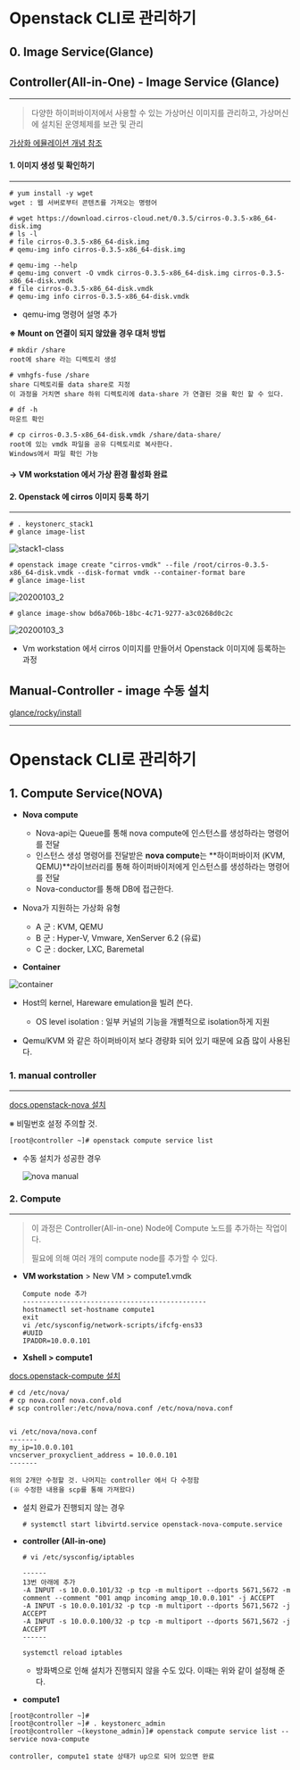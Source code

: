 # Openstack CLI로 관리하기



## 0. Image Service(Glance)





## Controller(All-in-One) - Image Service (Glance)

---

> 다양한 하이퍼바이저에서 사용할 수 있는 가상머신 이미지를 관리하고, 가상머신에 설치된 운영체제를 보관 및 관리



[가상화 에뮬레이션 개념 참조](https://m.blog.naver.com/PostView.nhn?blogId=likeme96&logNo=220541223082&proxyReferer=https%3A%2F%2Fwww.google.com%2F)



#### 1. 이미지 생성 및 확인하기

---



```shell
# yum install -y wget
wget : 웹 서버로부터 콘텐츠를 가져오는 명령어

# wget https://download.cirros-cloud.net/0.3.5/cirros-0.3.5-x86_64-disk.img
# ls -l
# file cirros-0.3.5-x86_64-disk.img 
# qemu-img info cirros-0.3.5-x86_64-disk.img 

# qemu-img --help
# qemu-img convert -O vmdk cirros-0.3.5-x86_64-disk.img cirros-0.3.5-x86_64-disk.vmdk
# file cirros-0.3.5-x86_64-disk.vmdk 
# qemu-img info cirros-0.3.5-x86_64-disk.vmdk
```

- qemu-img 명령어 설명 추가



**※ Mount on 연결이 되지 않았을 경우 대처 방법**

```shell
# mkdir /share
root에 share 라는 디렉토리 생성

# vmhgfs-fuse /share
share 디렉토리를 data share로 지정
이 과정을 거치면 share 하위 디렉토리에 data-share 가 연결된 것을 확인 할 수 있다.

# df -h
마운트 확인

# cp cirros-0.3.5-x86_64-disk.vmdk /share/data-share/
root에 있는 vmdk 파일을 공유 디렉토리로 복사한다.
Windows에서 파일 확인 가능

```

#### -> VM workstation 에서 가상 환경 활성화 완료





#### 2. Openstack 에 cirros 이미지 등록 하기

---



```shell
# . keystonerc_stack1 
# glance image-list
```

![stack1-class](https://user-images.githubusercontent.com/58682321/71703530-6366dd80-2e18-11ea-9631-c87cdbdcb688.PNG)





```shell
# openstack image create "cirros-vmdk" --file /root/cirros-0.3.5-x86_64-disk.vmdk --disk-format vmdk --container-format bare 
# glance image-list
```

![20200103_2](https://user-images.githubusercontent.com/58682321/71703553-8db89b00-2e18-11ea-9879-457378a4d0ad.PNG)



```shell
# glance image-show bd6a706b-18bc-4c71-9277-a3c0268d0c2c
```

![20200103_3](https://user-images.githubusercontent.com/58682321/71703607-d8d2ae00-2e18-11ea-972f-8547f181c873.PNG)



- Vm workstation 에서 cirros 이미지를 만들어서 Openstack 이미지에 등록하는 과정









## Manual-Controller - image 수동 설치

[glance/rocky/install](https://docs.openstack.org/glance/rocky/install/install-rdo.html)









---

# Openstack CLI로 관리하기



## 1. Compute Service(NOVA)



- **Nova compute**
  - Nova-api는 Queue를 통해 nova compute에 인스턴스를 생성하라는 명령어를 전달
  - 인스턴스 생성 명령어를 전달받은 **nova compute**는 **하이퍼바이저 (KVM, QEMU)**라이브러리를 통해 하이퍼바이저에게 인스턴스를 생성하라는 명령어를 전달
  - Nova-conductor를 통해 DB에 접근한다.



- Nova가 지원하는 가상화 유형
  - A 군 : KVM, QEMU
  - B 군 : Hyper-V, Vmware, XenServer 6.2 (유료)
  - C 군 : docker, LXC, Baremetal



- **Container**

![container](https://user-images.githubusercontent.com/58682321/71709580-658e6380-2e3b-11ea-8a9f-a6d774ddaf31.PNG)

- Host의 kernel, Hareware emulation을 빌려 쓴다.

  - OS level isolation : 일부 커널의 기능을 개별적으로 isolation하게 지원

  

- Qemu/KVM 와 같은 하이퍼바이저 보다 경량화 되어 있기 때문에 요즘 많이 사용된다.









### 1. manual controller

---





[docs.openstack-nova 설치](https://docs.openstack.org/nova/rocky/install/controller-install-rdo.html)

※ 비밀번호 설정 주의할 것.



```shell
[root@controller ~]# openstack compute service list
```

- 수동 설치가 성공한 경우 

  ![nova manual](https://user-images.githubusercontent.com/58682321/71711257-7a6ef500-2e43-11ea-9bad-89029a36cc41.PNG)





### 2. Compute

---

> 이 과정은 Controller(All-in-one) Node에 Compute 노드를 추가하는 작업이다. 
>
> 필요에 의해 여러 개의 compute node를 추가할 수 있다.



- **VM workstation** > New VM > compute1.vmdk

  ```shell
  Compute node 추가
  ----------------------------------------------
  hostnamectl set-hostname compute1
  exit
  vi /etc/sysconfig/network-scripts/ifcfg-ens33
  #UUID
  IPADDR=10.0.0.101
  ```



- **Xshell > compute1**

[docs.openstack-compute 설치](https://docs.openstack.org/nova/rocky/install/compute-install-rdo.html#install-and-configure-components)

```shell
# cd /etc/nova/
# cp nova.conf nova.conf.old
# scp controller:/etc/nova/nova.conf /etc/nova/nova.conf


vi /etc/nova/nova.conf
-------
my_ip=10.0.0.101
vncserver_proxyclient_address = 10.0.0.101
-------

위의 2개만 수정할 것. 나머지는 controller 에서 다 수정함
(※ 수정한 내용을 scp를 통해 가져왔다)
```



- 설치 완료가 진행되지 않는 경우

  ```shell
  # systemctl start libvirtd.service openstack-nova-compute.service
  ```

- **controller (All-in-one)**

  ```shell
  # vi /etc/sysconfig/iptables
  
  ------
  13번 아래에 추가
  -A INPUT -s 10.0.0.101/32 -p tcp -m multiport --dports 5671,5672 -m comment --comment "001 amqp incoming amqp_10.0.0.101" -j ACCEPT
  -A INPUT -s 10.0.0.101/32 -p tcp -m multiport --dports 5671,5672 -j ACCEPT
  -A INPUT -s 10.0.0.100/32 -p tcp -m multiport --dports 5671,5672 -j ACCEPT
  ------
  
  systemctl reload iptables
  ```

  - 방화벽으로 인해 설치가 진행되지 않을 수도 있다. 이때는 위와 같이 설정해 준다.



- **compute1**

```shell
[root@controller ~]# 
[root@controller ~]# . keystonerc_admin 
[root@controller ~(keystone_admin)]# openstack compute service list --service nova-compute

controller, compute1 state 상태가 up으로 되어 있으면 완료
```



